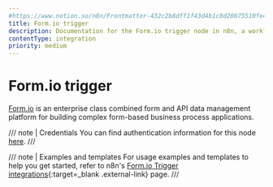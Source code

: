 ```yaml
---
#https://www.notion.so/n8n/Frontmatter-432c2b8dff1f43d4b1c8d20075510fe4
title: Form.io trigger
description: Documentation for the Form.io trigger node in n8n, a workflow automation platform. Includes details of operations and configuration, and links to examples and credentials information.
contentType: integration
priority: medium
---
```


# Form.io trigger

[Form.io](https://www.form.io/) is an enterprise class combined form and API data management platform for building complex form-based business process applications.

/// note | Credentials
You can find authentication information for this node [here](/integrations/builtin/credentials/formiotrigger/).
///

///  note  | Examples and templates
For usage examples and templates to help you get started, refer to n8n's [Form.io Trigger integrations](https://n8n.io/integrations/formio-trigger/){:target=_blank .external-link} page.
///
